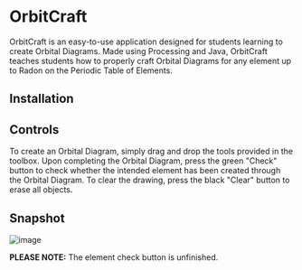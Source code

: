 # OrbitCraft
OrbitCraft is an easy-to-use application designed for students learning to create Orbital Diagrams. Made using Processing and Java, OrbitCraft teaches students how to properly craft Orbital Diagrams for any element up to Radon on the Periodic Table of Elements. 

## Installation


## Controls
To create an Orbital Diagram, simply drag and drop the tools provided in the toolbox. Upon completing the Orbital Diagram, press the green "Check" button to check whether the intended element has been created through the Orbital Diagram. To clear the drawing, press the black "Clear" button to erase all objects.

## Snapshot
![image](https://github.com/arsal28/OrbitCraft/assets/81710174/756eb60d-ac2e-42b8-85ef-55ee8b3c4265)

**PLEASE NOTE:** The element check button is unfinished.
